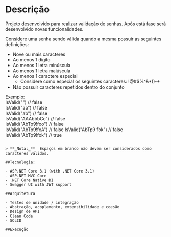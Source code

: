 # Descrição

Projeto desenvolvido para realizar validação de senhas. Após está fase será desenvolvido novas funcionalidades.

Considere uma senha sendo válida quando a mesma possuir as seguintes definições:

- Nove ou mais caracteres
- Ao menos 1 dígito
- Ao menos 1 letra minúscula
- Ao menos 1 letra maiúscula
- Ao menos 1 caractere especial
  - Considere como especial os seguintes caracteres: !@#$%^&*()-+
- Não possuir caracteres repetidos dentro do conjunto

Exemplo:  
IsValid("") // false  
IsValid("aa") // false  
IsValid("ab") // false  
IsValid("AAAbbbCc") // false  
IsValid("AbTp9!foo") // false  
IsValid("AbTp9!foA") // false
IsValid("AbTp9 fok") // false
IsValid("AbTp9!fok") // true
```

> **_Nota:_**  Espaços em branco não devem ser considerados como caracteres válidos.

##Tecnologia:

- ASP.NET Core 3.1 (with .NET Core 3.1)
- ASP.NET MVC Core 
- .NET Core Native DI
- Swagger UI with JWT support

##Arquitetura

- Testes de unidade / integração
- Abstração, acoplamento, extensibilidade e coesão
- Design de API
- Clean Code
- SOLID

##Execução
